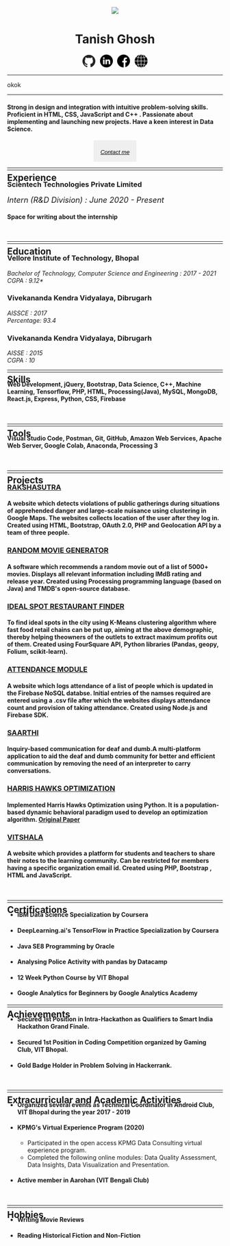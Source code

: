 <div align="center"><img src="https://media-exp1.licdn.com/dms/image/C5603AQGoOtiYND57Jg/profile-displayphoto-shrink_200_200/0?e=1597881600&v=beta&t=5wR-A5hTP6H6GksZGTuzzA9qLaCHTtKvqStrlLZPyMY">
<h1>Tanish Ghosh</h1>
<div>
<a href="https://www.github.com/tanishghosh"><img style="height:30px;width:30px;border:none;" onMouseOver="this.style.color='red'" src="github.svg"></a>&ensp;
<a href="https://www.linkedin.com/in/tanish-ghosh-072b93151/"><img style="height:30px;width:30px;border:none;" onMouseOver="this.style.color='red'" src="linkedin.svg"></a>&ensp;
<a href="https://www.facebook.com/tanish.ghosh"><img style="height:30px;width:30px;border:none;" onMouseOver="this.style.color='red'" src="facebook.svg"></a>&ensp;
<a href="https://www.stopstalk.com/user/profile/tanishghosh"><img style="height:30px;width:30px;border:none;" onMouseOver="this.style.color='red'" src="global.svg"></a>
</div>
</div>        

***

okok

-----

#### Strong in design and integration with intuitive problem-solving skills. Proficient in HTML, CSS, JavaScript and C++ . Passionate about implementing and launching new projects. Have a keen interest in Data Science.

<div align="center"><button style="height:50px;width:100px;border:0px;"><a href="mailto:tanishghosh@gmail.com"><h6 style="color:black;">Contact me</h6></a></button></div>

***

<div style="margin-top:-20px;margin-bottom:-60px;font-size:14px;"><h2>Experience<h2></div>

-----
<h3>Scientech Technologies Private Limited </h3>
<em style="font-size:18px;">Intern (R&D Division) : June 2020 - Present </em>

<h4>Space for writing about the internship </h4>

<br>

***

<div style="margin-top:-20px;margin-bottom:-60px;font-size:14px;"><h2>Education<h2></div>

-----


<h3>Vellore Institute of Technology, Bhopal </h3>
<em> Bachelor of Technology, Computer Science and Engineering : 2017 - 2021</em><br>
<em>CGPA : 9.12* </em>


<h3>Vivekananda Kendra Vidyalaya, Dibrugarh</h3>
<em>AISSCE : 2017</em><br>
<em>Percentage: 93.4</em>

<h3>Vivekananda Kendra Vidyalaya, Dibrugarh</h3>
<em>AISSE : 2015</em><br>
<em>CGPA : 10</em>

***

<div style="margin-top:-20px;margin-bottom:-60px;font-size:14px;"><h2>Skills<h2></div>

-----

<h4> Web Development, jQuery, Bootstrap, Data Science, C++, Machine Learning, Tensorflow, PHP, HTML, Processing(Java), MySQL, MongoDB, React.js, Express, Python, CSS, Firebase  </h4>
<br>

***

<div style="margin-top:-20px;margin-bottom:-60px;font-size:14px;"><h2>Tools<h2></div>

-----

<h4>Visual Studio Code, Postman, Git, GitHub, Amazon Web Services, Apache Web Server, Google Colab, Anaconda, Processing 3 </h4> 

<br>

***
<div style="margin-top:-20px;margin-bottom:-60px;font-size:14px;"><h2>Projects<h2></div>

-----

### [RAKSHASUTRA](https://github.com/team-fury/RAKSHASUTRA)

#### A website which detects violations of public gatherings during situations of apprehended danger and large-scale nuisance using clustering in Google Maps. The websites collects location of the user after they log in. Created using HTML, Bootstrap, OAuth 2.0, PHP and Geolocation API by a team of three people.


### [RANDOM MOVIE GENERATOR](https://github.com/tanishghosh/Random-Movie-Generator)

#### A software which recommends a random movie out of a list of 5000+ movies. Displays all relevant information including IMdB rating and release year. Created using Processing programming language (based on Java) and TMDB's open-source database.


### [IDEAL SPOT RESTAURANT FINDER](https://github.com/tanishghosh/Coursera_Capstone)

#### To find ideal spots in the city using K-Means clustering algorithm where fast food retail chains can be put up, aiming at the above demographic, thereby helping theowners of the outlets to extract maximum profits out of them. Created using FourSquare API, Python libraries (Pandas, geopy, Folium, scikit-learn). 



### [ATTENDANCE MODULE](https://github.com/tanishghosh/attendance_module)

#### A website which logs attendance of a list of people which is updated in the Firebase NoSQL databse. Initial entries of the namses required are entered using a .csv file after which the websites displays attendance count and provision of taking attendance. Created using Node.js and Firebase SDK. 


### [SAARTHI]()

#### Inquiry-based communication for deaf and dumb.A multi-platform application to aid the deaf and dumb community for better and efficient communication by removing the need of an interpreter to carry conversations.


### [HARRIS HAWKS OPTIMIZATION](https://github.com/tanishghosh/Harris-Hawks-Optimization)

#### Implemented Harris Hawks Optimization using Python. It is a population-based dynamic behavioral paradigm used to develop an optimization algorithm. [Original Paper](https://www.researchgate.net/publication/331416553_Harris_hawks_optimization_Algorithm_and_applications)


### [VITSHALA](https://github.com/tanishghosh/VITSHALA)

#### A website which provides a platform for students and teachers to share their notes to the learning community. Can be restricted for members having a specific organization email id. Created using PHP, Bootstrap , HTML and JavaScript. 

<br>

***
<div style="margin-top:-20px;margin-bottom:-60px;font-size:14px;"><h2>Certifications<h2></div>

-----

* #### IBM Data Science Specialization by Coursera
* #### DeepLearning.ai's TensorFlow in Practice Specialization by Coursera
* #### Java SE8 Programming by Oracle
* #### Analysing Police Activity with pandas by Datacamp
* #### 12 Week Python Course by VIT Bhopal
* #### Google Analytics for Beginners by Google Analytics Academy


***
<div style="margin-top:-20px;margin-bottom:-60px;font-size:14px;"><h2>Achievements<h2></div>

-----

* #### Secured 1st Position in Intra-Hackathon as Qualifiers to Smart India Hackathon Grand Finale. 

* #### Secured 1st Position in Coding Competition organized by Gaming Club, VIT Bhopal.

* #### Gold Badge Holder in Problem Solving in Hackerrank.

<br>

***
<div style="margin-top:-20px;margin-bottom:-60px;font-size:14px;"><h2>Extracurricular and Academic Activities<h2></div>

-----

* #### Organized several events as Technical Coordinator in Android Club, VIT Bhopal during the year 2017 - 2019

* #### KPMG's Virtual Experience Program (2020)
    * Participated in the open access KPMG Data Consulting virtual experience program.
    * Completed the following online modules: Data Quality Assessment, Data Insights, Data Visualization and Presentation.


* #### Active member in Aarohan (VIT Bengali Club)

<br>


***
<div style="margin-top:-20px;margin-bottom:-60px;font-size:14px;"><h2>Hobbies<h2></div>

-----

* #### Writing Movie Reviews
* #### Reading Historical Fiction and Non-Fiction

